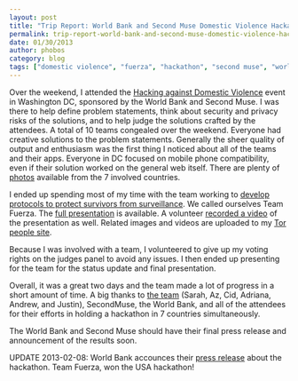 ```yaml
---
layout: post
title: "Trip Report: World Bank and Second Muse Domestic Violence Hackathon"
permalink: trip-report-world-bank-and-second-muse-domestic-violence-hackathon
date: 01/30/2013
author: phobos
category: blog
tags: ["domestic violence", "fuerza", "hackathon", "second muse", "world bank"]
---
```


Over the weekend, I attended the [Hacking against Domestic Violence](https://blog.torproject.org/blog/hacking-against-domestic-violence) event in Washington DC, sponsored by the World Bank and Second Muse. I was there to help define problem statements, think about security and privacy risks of the solutions, and to help judge the solutions crafted by the attendees. A total of 10 teams congealed over the weekend. Everyone had creative solutions to the problem statements. Generally the sheer quality of output and enthusiasm was the first thing I noticed about all of the teams and their apps. Everyone in DC focused on mobile phone compatibility, even if their solution worked on the general web itself. There are plenty of [photos](https://www.flickr.com/photos/vdhackathon/) available from the 7 involved countries.

I ended up spending most of my time with the team working to [develop protocols to protect survivors from surveillance](http://vdhackathon.pbworks.com/w/page/62827130/Protocols%20to%20Protect%20Survivors%20from%20Surveillance). We called ourselves Team Fuerza. The [full presentation](https://people.torproject.org/~andrew/2013-01-27-dvhackathon/2013-01-27-presentation.html) is available. A volunteer [recorded a video](https://www.youtube.com/watch?v=6x9ubvC4Ai8) of the presentation as well. Related images and videos are uploaded to my [Tor people site](https://people.torproject.org/~andrew/2013-01-27-dvhackathon/).

Because I was involved with a team, I volunteered to give up my voting rights on the judges panel to avoid any issues. I then ended up presenting for the team for the status update and final presentation.

Overall, it was a great two days and the team made a lot of progress in a short amount of time. A big thanks to [the team](https://people.torproject.org/~andrew/2013-01-27-dvhackathon/WorldBankTeamFuerza-smile.jpg) (Sarah, Az, Cid, Adriana, Andrew, and Justin), SecondMuse, the World Bank, and all of the attendees for their efforts in holding a hackathon in 7 countries simultaneously.

The World Bank and Second Muse should have their final press release and announcement of the results soon.

UPDATE 2013-02-08: World Bank accounces their [press release](http://www.worldbank.org/en/news/feature/2013/01/22/domestic-violence-hackathon-smartphone-lifesaver) about the hackathon. Team Fuerza, won the USA hackathon!

